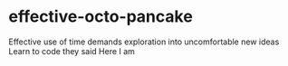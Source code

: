 # effective-octo-pancake
Effective use of time demands exploration into uncomfortable new ideas
Learn to code they said
Here I am

